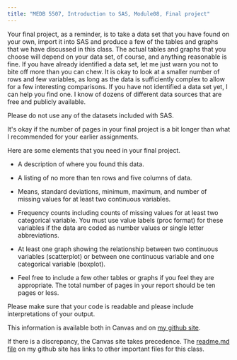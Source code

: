 ```yaml
---
title: "MEDB 5507, Introduction to SAS, Module08, Final project"
---
```


Your final project, as a reminder, is to take a data set that you have found on your own, import it into SAS and produce a few of the tables and graphs that we have discussed in this class. The actual tables and graphs that you choose will depend on your data set, of course, and anything reasonable is fine. If you have already identified a data set, let me just warn you not to bite off more than you can chew. It is okay to look at a smaller number of rows and few variables, as long as the data is sufficiently complex to allow for a few interesting comparisons. If you have not identified a data set yet, I can help you find one. I know of dozens of different data sources that are free and publicly available.

Please do not use any of the datasets included with SAS.

It's okay if the number of pages in your final project is a bit longer than what I recommended for your earlier assignments.

Here are some elements that you need in your final project.

+ A description of where you found this data.

+ A listing of no more than ten rows and five columns of data.

+ Means, standard deviations, minimum, maximum, and number of missing values for at least two continuous variables.

+ Frequency counts including counts of missing values for at least two categorical variable. You must use value labels (proc format) for these variables if the data are coded as number values or single letter abbreviations.

+ At least one graph showing the relationship between two continuous variables (scatterplot) or between one continuous variable and one categorical variable (boxplot).

+ Feel free to include a few other tables or graphs if you feel they are appropriate. The total number of pages in your report should be ten pages or less.

Please make sure that your code is readable and please include interpretations of your output.

<!---my git--->
This information is available both in Canvas and on [my github site][thisf].

If there is a discrepancy, the Canvas site takes precedence. The [readme.md file][mygit] on my github site has links to other important files for this class.

[thisf]: https://github.com/pmean/introduction-to-sas/blob/master/modules/5507-08-final-project.md
[mygit]: https://github.com/pmean/introduction-to-sas/blob/master/README.md
<!---my git--->

                                                                                                                                                                        